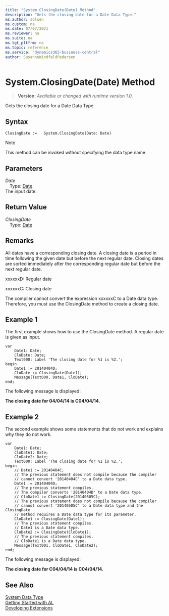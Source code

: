 ```yaml
---
title: "System.ClosingDate(Date) Method"
description: "Gets the closing date for a Date Data Type."
ms.author: solsen
ms.custom: na
ms.date: 07/07/2021
ms.reviewer: na
ms.suite: na
ms.tgt_pltfrm: na
ms.topic: reference
ms.service: "dynamics365-business-central"
author: SusanneWindfeldPedersen
---
```

[//]: # (START>DO_NOT_EDIT)
[//]: # (IMPORTANT:Do not edit any of the content between here and the END>DO_NOT_EDIT.)
[//]: # (Any modifications should be made in the .xml files in the ModernDev repo.)
# System.ClosingDate(Date) Method
> **Version**: _Available or changed with runtime version 1.0._

Gets the closing date for a Date Data Type.


## Syntax
```AL
ClosingDate :=   System.ClosingDate(Date: Date)
```
> [!NOTE]
> This method can be invoked without specifying the data type name.
## Parameters
*Date*  
&emsp;Type: [Date](../date/date-data-type.md)  
The input date.  


## Return Value
*ClosingDate*  
&emsp;Type: [Date](../date/date-data-type.md)  



[//]: # (IMPORTANT: END>DO_NOT_EDIT)

## Remarks

All dates have a corresponding closing date. A closing date is a period in time following the given date but before the next regular date. Closing dates are sorted immediately after the corresponding regular date but before the next regular date.  
  
xxxxxxD: Regular date  
  
xxxxxxC: Closing date  
  
The compiler cannot convert the expression xxxxxxC to a Date data type. Therefore, you must use the ClosingDate method to create a closing date.  
  
## Example 1

The first example shows how to use the ClosingDate method. A regular date is given as input. 

```al
var
    Date1: Date;
    CloDate: Date;
    Text000: Label 'The closing date for %1 is %2.';
begin
    Date1 := 20140404D;  
    CloDate := ClosingDate(Date1);  
    Message(Text000, Date1, CloDate);  
end;
```  
  
The following message is displayed:  
  
**The closing date for 04/04/14 is C04/04/14.**  
  
## Example 2

The second example shows some statements that do not work and explains why they do not work. 
 
```al
var
    Date1: Date;
    CloDate1: Date;
    CloDate2: Date;
    Text000: Label 'The closing date for %1 is %2.';
begin
    // Date1 := 20140404C;  
    // The previous statement does not compile because the compiler   
    // cannot convert '20140404C' to a Date data type.  
    Date1 := 20140404D;  
    // The previous statement compiles.   
    // The compiler converts '20140404D' to a Date data type.  
    // CloDate1 := ClosingDate(20140505C);  
    // The previous statement does not compile because the compiler   
    // cannot convert '20140505C' to a Date data type and the ClosingDate   
    // method requires a Date data type for its parameter.  
    CloDate1 := ClosingDate(Date1);  
    // The previous statement compiles.  
    // Date1 is a Date data type.   
    CloDate2 := ClosingDate(CloDate1);  
    // The previous statement compiles.  
    // CloDate1 is a Date data type.  
    Message(Text001, CloDate1, CloDate2);  
end;
```  
  
The following message is displayed:  
  
**The closing date for C04/04/14 is C04/04/14.**  
  
## See Also

[System Data Type](system-data-type.md)  
[Getting Started with AL](../../devenv-get-started.md)  
[Developing Extensions](../../devenv-dev-overview.md)